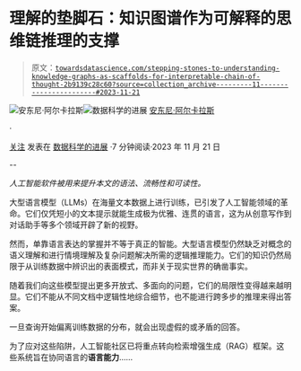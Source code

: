 # 理解的垫脚石：知识图谱作为可解释的思维链推理的支撑

> 原文：[`towardsdatascience.com/stepping-stones-to-understanding-knowledge-graphs-as-scaffolds-for-interpretable-chain-of-thought-2b9139c28c60?source=collection_archive---------11-----------------------#2023-11-21`](https://towardsdatascience.com/stepping-stones-to-understanding-knowledge-graphs-as-scaffolds-for-interpretable-chain-of-thought-2b9139c28c60?source=collection_archive---------11-----------------------#2023-11-21)

[](https://medium.com/@alcarazanthony1?source=post_page-----2b9139c28c60--------------------------------)![安东尼·阿尔卡拉斯](https://medium.com/@alcarazanthony1?source=post_page-----2b9139c28c60--------------------------------)[](https://towardsdatascience.com/?source=post_page-----2b9139c28c60--------------------------------)![数据科学的进展](https://towardsdatascience.com/?source=post_page-----2b9139c28c60--------------------------------) [安东尼·阿尔卡拉斯](https://medium.com/@alcarazanthony1?source=post_page-----2b9139c28c60--------------------------------)

·

[关注](https://medium.com/m/signin?actionUrl=https%3A%2F%2Fmedium.com%2F_%2Fsubscribe%2Fuser%2F30bc9ffd2f4b&operation=register&redirect=https%3A%2F%2Ftowardsdatascience.com%2Fstepping-stones-to-understanding-knowledge-graphs-as-scaffolds-for-interpretable-chain-of-thought-2b9139c28c60&user=Anthony+Alcaraz&userId=30bc9ffd2f4b&source=post_page-30bc9ffd2f4b----2b9139c28c60---------------------post_header-----------) 发表在 [数据科学的进展](https://towardsdatascience.com/?source=post_page-----2b9139c28c60--------------------------------) ·7 分钟阅读·2023 年 11 月 21 日[](https://medium.com/m/signin?actionUrl=https%3A%2F%2Fmedium.com%2F_%2Fvote%2Ftowards-data-science%2F2b9139c28c60&operation=register&redirect=https%3A%2F%2Ftowardsdatascience.com%2Fstepping-stones-to-understanding-knowledge-graphs-as-scaffolds-for-interpretable-chain-of-thought-2b9139c28c60&user=Anthony+Alcaraz&userId=30bc9ffd2f4b&source=-----2b9139c28c60---------------------clap_footer-----------)

--

[](https://medium.com/m/signin?actionUrl=https%3A%2F%2Fmedium.com%2F_%2Fbookmark%2Fp%2F2b9139c28c60&operation=register&redirect=https%3A%2F%2Ftowardsdatascience.com%2Fstepping-stones-to-understanding-knowledge-graphs-as-scaffolds-for-interpretable-chain-of-thought-2b9139c28c60&source=-----2b9139c28c60---------------------bookmark_footer-----------)

*人工智能软件被用来提升本文的语法、流畅性和可读性。*

大型语言模型（LLMs）在海量文本数据上进行训练，已引发了人工智能领域的革命。它们仅凭短小的文本提示就能生成极为优雅、连贯的语言，这为从创意写作到对话助手等多个领域开辟了新的视野。

然而，单靠语言表达的掌握并不等于真正的智能。大型语言模型仍然缺乏对概念的语义理解和进行情境理解及复杂问题解决所需的逻辑推理能力。它们的知识仍然局限于从训练数据中辨识出的表面模式，而非关于现实世界的确凿事实。

随着我们向这些模型提出更多开放式、多面向的问题，它们的局限性变得越来越明显。它们不能从不同文档中逻辑性地综合细节，也不能进行跨多步的推理来得出答案。

一旦查询开始偏离训练数据的分布，就会出现虚假的或矛盾的回答。

为了应对这些陷阱，人工智能社区已将重点转向检索增强生成（RAG）框架。这些系统旨在协同语言的**语言能力**……
